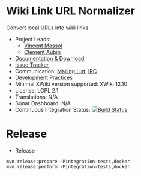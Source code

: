 # Wiki Link URL Normalizer

Convert local URLs into wiki links

* Project Leads:
  * [Vincent Massol](http://www.xwiki.org/xwiki/bin/view/XWiki/VincentMassol)
  * [Clément Aubin](http://www.xwiki.org/xwiki/bin/view/XWiki/caubin)
* [Documentation & Download](http://extensions.xwiki.org/xwiki/bin/view/Extension/WikiLinkURLNormalizer/)
* [Issue Tracker](http://jira.xwiki.org/browse/URLNORMALZ)
* Communication: [Mailing List](http://dev.xwiki.org/xwiki/bin/view/Community/MailingLists), [IRC](http://dev.xwiki.org/xwiki/bin/view/Community/IRC)
* [Development Practices](http://dev.xwiki.org)
* Minimal XWiki version supported: XWiki 12.10
* License: LGPL 2.1
* Translations: N/A
* Sonar Dashboard: N/A
* Continuous Integration Status: [![Build Status](http://ci.xwiki.org/job/XWiki%20Contrib/job/listener-urlnormalizer/job/master/badge/icon)](http://ci.xwiki.org/job/XWiki%20Contrib/job/listener-urlnormalizer/job/master/)

# Release

* Release

```
mvn release:prepare -Pintegration-tests,docker
mvn release:perform -Pintegration-tests,docker
```
